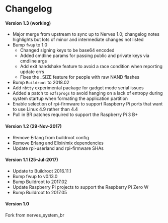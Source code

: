 # Changelog

#### Version 1.3 (working)
* Major merge from upstream to sync up to Nerves 1.0; changelog notes highlights
  but lots of minor and intermediate changes not listed
* Bump `fwup` to 1.0
   - Changed signing keys to be base64 encoded
   - Added cmdline params for passing public and private keys via cmdline args
   - Add exit handshake feature to avoid a race condition when reporting update errs
   - Fixes the _SIZE feature for people with raw NAND flashes
* Bump `Buildroot` to 2018.02
* Add `nbtty` experimental package for gadget mode serial issues
* Added a patch to `e2fsprogs` to avoid hanging on a lack of entropy during
  system startup when formating the application partition
* Enable selection of rpi-firmware to support Raspberry Pi ports that want
  to use Linux 4.9 rather than 4.4
* Pull in BR patches required to support the Raspberry Pi 3 B+

#### Version 1.2 (29-Nov-2017)
- Remove Erlang from buildroot config
- Remove Erlang and Elixir/mix dependencies
- Update rpi-userland and rpi-firmware SHAs

#### Version 1.1 (25-Jul-2017)
- Update to Buildroot 2016.11.1
- Bump fwup to v0.13.0
- Bump Buildroot to 2017.02
- Update Raspberry Pi projects to support the Raspberry Pi Zero W
- Bump Buildroot to 2017.05

#### Version 1.0
Fork from nerves_system_br
